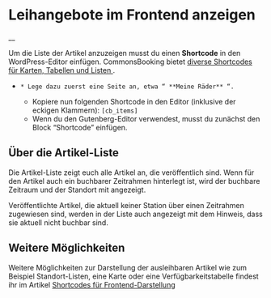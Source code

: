 #  Leihangebote im Frontend anzeigen

__

Um die Liste der Artikel anzuzeigen musst du einen **Shortcode** in den
WordPress-Editor einfügen. CommonsBooking bietet [ diverse Shortcodes für
Karten, Tabellen und Listen ](/dokumentation/einstellungen/shortcodes) .

  *     * Lege dazu zuerst eine Seite an, etwa “ **Meine Räder** “.
    * Kopiere nun folgenden Shortcode in den Editor (inklusive der eckigen Klammern): ` [cb_items] `
    * Wenn du den Gutenberg-Editor verwendest, musst du zunächst den Block “Shortcode” einfügen.

##  Über die Artikel-Liste

Die Artikel-Liste zeigt euch alle Artikel an, die veröffentlich sind. Wenn für
den Artikel auch ein buchbarer Zeitrahmen hinterlegt ist, wird der buchbare
Zeitraum und der Standort mit angezeigt.

Veröffentlichte Artikel, die aktuell keiner Station über einen Zeitrahmen
zugewiesen sind, werden in der Liste auch angezeigt mit dem Hinweis, dass sie
aktuell nicht buchbar sind.

##  Weitere Möglichkeiten

Weitere Möglichkeiten zur Darstellung der ausleihbaren Artikel wie zum
Beispiel Standort-Listen, eine Karte oder eine Verfügbarkeitstabelle findest
ihr im Artikel [ Shortcodes für Frontend-Darstellung
](/dokumentation/einstellungen/shortcodes)

